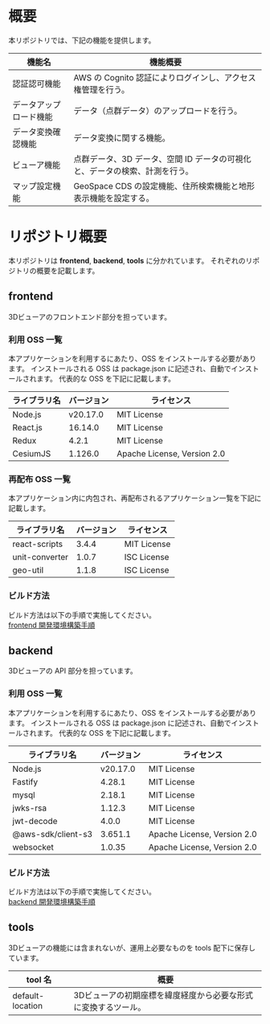 # 概要

本リポジトリでは、下記の機能を提供します。

| 機能名                 | 機能概要                                                                    |
| ---------------------- | --------------------------------------------------------------------------- |
| 認証認可機能           | AWS の Cognito 認証によりログインし、アクセス権管理を行う。                 |
| データアップロード機能 | データ（点群データ）のアップロードを行う。                                  |
| データ変換確認機能     | データ変換に関する機能。                                                    |
| ビューア機能           | 点群データ、3D データ、空間 ID データの可視化と、データの検索、計測を行う。 |
| マップ設定機能         | GeoSpace CDS の設定機能、住所検索機能と地形表示機能を設定する。             |

# リポジトリ概要

本リポジトリは **frontend**, **backend**, **tools** に分かれています。
それぞれのリポジトリの概要を記載します。

## frontend

3Dビューアのフロントエンド部分を担っています。

### 利用 OSS 一覧

本アプリケーションを利用するにあたり、OSS をインストールする必要があります。
インストールされる OSS は package.json に記述され、自動でインストールされます。
代表的な OSS を下記に記載します。

| ライブラリ名 | バージョン | ライセンス  |
| ------------ | ---------- | ----------- |
| Node.js      | v20.17.0   | MIT License |
| React.js     | 16.14.0    | MIT License |
| Redux        | 4.2.1      | MIT License |
| CesiumJS     | 1.126.0    | Apache License, Version 2.0 |

### 再配布 OSS 一覧

本アプリケーション内に内包され、再配布されるアプリケーション一覧を下記に記載します。

| ライブラリ名   | バージョン | ライセンス  |
| -------------- | ---------- | ----------- |
| react-scripts  | 3.4.4      | MIT License |
| unit-converter | 1.0.7      | ISC License |
| geo-util       | 1.1.8      | ISC License |

### ビルド方法

ビルド方法は以下の手順で実施してください。  
[frontend 開発環境構築手順](./frontend/documentation/manuals/manual-local-dev.md)

## backend

3Dビューアの API 部分を担っています。

### 利用 OSS 一覧

本アプリケーションを利用するにあたり、OSS をインストールする必要があります。
インストールされる OSS は package.json に記述され、自動でインストールされます。
代表的な OSS を下記に記載します。

| ライブラリ名       | バージョン | ライセンス  |
| ------------------ | ---------- | ----------- |
| Node.js            | v20.17.0   | MIT License |
| Fastify            | 4.28.1     | MIT License |
| mysql              | 2.18.1     | MIT License |
| jwks-rsa           | 1.12.3     | MIT License |
| jwt-decode         | 4.0.0      | MIT License |
| @aws-sdk/client-s3 | 3.651.1    | Apache License, Version 2.0  |
| websocket          | 1.0.35     | Apache License, Version 2.0  |

### ビルド方法

ビルド方法は以下の手順で実施してください。  
[backend 開発環境構築手順](./backend/documentation/guides/setup_development_environment.md)

## tools

3Dビューアの機能には含まれないが、運用上必要なものを tools 配下に保存しています。

| tool 名          | 概要                                                           |
| ---------------- | -------------------------------------------------------------- |
| default-location | 3Dビューアの初期座標を緯度経度から必要な形式に変換するツール。 |
